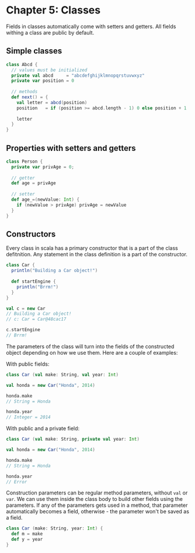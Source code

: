 Chapter 5: Classes
==================
Fields in classes automatically come with setters and getters. All fields withing a class are public by default.

Simple classes 
--------------
```scala
class Abcd {
  // values must be initialized
  private val abcd     = "abcdefghijklmnopqrstuvwxyz"
  private var position = 0 
  
  // methods
  def next() = {
    val letter = abcd(position)
    position   = if (position >= abcd.length - 1) 0 else position + 1 
    
    letter
  }
}
```

Properties with setters and getters 
-----------------------------------
```scala
class Person {
  private var privAge = 0;
  
  // getter
  def age = privAge
  
  // setter
  def age_=(newValue: Int) {
    if (newValue > privAge) privAge = newValue
  }
}
```

Constructors
------------
Every class in scala has a primary constructor that is a part of the class defitnition. Any statement in the class definition is a part of the constructor. 
```scala 
class Car {
  println("Building a Car object!")
  
  def startEngine { 
    println("Brrm!")
  }
}

val c = new Car
// Building a Car object!
// c: Car = Car@48cac17

c.startEngine
// Brrm!
```

The parameters of the class will turn into the fields of the constructed object depending on how we use them. Here are a couple of examples:

With public fields:
```scala
class Car (val make: String, val year: Int)

val honda = new Car("Honda", 2014)

honda.make
// String = Honda

honda.year
// Integer = 2014
```

With public and a private field:
```scala
class Car (val make: String, private val year: Int)

val honda = new Car("Honda", 2014)

honda.make
// String = Honda

honda.year
// Error
```

Construction parameters can be regular method parameters, without `val` or `var`. We can use them inside the class body to build other fields using the parameters. If any of the parameters gets used in a method, that parameter automatically becomes a field, otherwise - the parameter won't be saved as a field.
```scala 
class Car (make: String, year: Int) {
  def m = make
  def y = year
}
```
